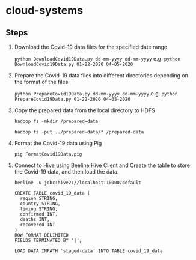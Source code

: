 # cloud-systems

## Steps

1. Download the Covid-19 data files for the specified date range

   `python DownloadCovid19Data.py dd-mm-yyyy dd-mm-yyyy`
   e.g. `python DownloadCovid19Data.py 01-22-2020 04-05-2020`

2. Prepare the Covid-19 data files into different directories depending on the format of the files
 
   `python PrepareCovid19Data.py dd-mm-yyyy dd-mm-yyyy`
   e.g. `python PrepareCovid19Data.py 01-22-2020 04-05-2020`
  
3. Copy the prepared data from the local directory to HDFS

   `hadoop fs -mkdir /prepared-data`
   
   `hadoop fs -put ../prepared-data/* /prepared-data`
   
4. Format the Covid-19 data using Pig
 
   `pig FormatCovid19Data.pig`

5. Connect to Hive using Beeline Hive Client and Create the table to store the Covid-19 data, and then load the data.
 
   `beeline -u jdbc:hive2://localhost:10000/default`
   
   ```
   CREATE TABLE covid_19_data (
     region STRING,
     country STRING,
     timing STRING,
     confirmed INT,
     deaths INT,
     recovered INT
   )
   ROW FORMAT DELIMITED 
   FIELDS TERMINATED BY '|';
   ```
   
   `LOAD DATA INPATH 'staged-data' INTO TABLE covid_19_data`
